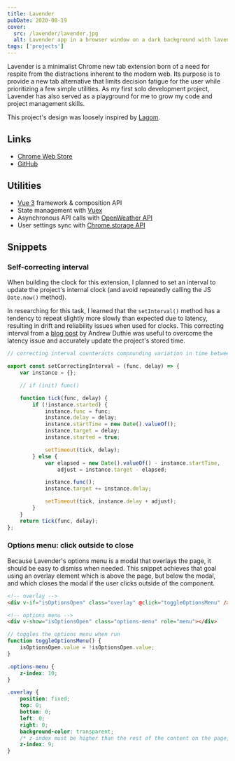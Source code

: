 ```yaml
---
title: Lavender
pubDate: 2020-08-19
cover:
  src: /lavender/lavender.jpg
  alt: Lavender app in a browser window on a dark background with lavender plants, moon and stars
tags: ['projects']
---
```


Lavender is a minimalist Chrome new tab extension born of a need for respite from the distractions inherent to the modern web. Its purpose is to provide a new tab alternative that limits decision fatigue for the user while prioritizing a few simple utilities. As my first solo development project, Lavender has also served as a playground for me to grow my code and project management skills.

This project's design was loosely inspired by [Lagom](http://lagom.io).

## Links

- [Chrome Web Store](https://chrome.google.com/webstore/detail/lavender-new-tab/ffobepdbanoiodmfimpmanafepclokbc)
- [GitHub](https://github.com/fvrests/lavender)

## Utilities

- [Vue 3](https://vuejs.org) framework & composition API
- State management with [Vuex](https://vuex.vuejs.org)
- Asynchronous API calls with [OpenWeather API](https://openweathermap.org/)
- User settings sync with [Chrome.storage API](https://developer.chrome.com/docs/extensions/reference/storage/)

## Snippets

### Self-correcting interval

When building the clock for this extension, I planned to set an interval to update the project's internal clock (and avoid repeatedly calling the JS `Date.now()` method).

In researching for this task, I learned that the `setInterval()` method has a tendency to repeat slightly more slowly than expected due to latency, resulting in drift and reliability issues when used for clocks. This correcting interval from a [blog post](https://andrewduthie.com/2013/12/31/creating-a-self-correcting-alternative-to-javascripts-setinterval/) by Andrew Duthie was useful to overcome the latency issue and accurately update the project's stored time.

```js
// correcting interval counteracts compounding variation in time between ticks that would occur using setInterval

export const setCorrectingInterval = (func, delay) => {
	var instance = {};

	// if (init) func()

	function tick(func, delay) {
		if (!instance.started) {
			instance.func = func;
			instance.delay = delay;
			instance.startTime = new Date().valueOf();
			instance.target = delay;
			instance.started = true;

			setTimeout(tick, delay);
		} else {
			var elapsed = new Date().valueOf() - instance.startTime,
				adjust = instance.target - elapsed;

			instance.func();
			instance.target += instance.delay;

			setTimeout(tick, instance.delay + adjust);
		}
	}
	return tick(func, delay);
};
```

### Options menu: click outside to close

Because Lavender's options menu is a modal that overlays the page, it should be easy to dismiss when needed. This snippet achieves that goal using an overlay element which is above the page, but below the modal, and which closes the modal if the user clicks outside of the component.

```html
<!-- overlay -->
<div v-if="isOptionsOpen" class="overlay" @click="toggleOptionsMenu" />

<!-- options menu -->
<div v-show="isOptionsOpen" class="options-menu" role="menu"></div>
```

```js
// toggles the options menu when run
function toggleOptionsMenu() {
	isOptionsOpen.value = !isOptionsOpen.value;
}
```

```css
.options-menu {
	z-index: 10;
}

.overlay {
	position: fixed;
	top: 0;
	bottom: 0;
	left: 0;
	right: 0;
	background-color: transparent;
	/* z-index must be higher than the rest of the content on the page, so that clicking anywhere outside the modal will activate the function, and lower than the modal to prevent interference. I used 9, since my menu is at z=10 and the rest of my page content is at z=0 */
	z-index: 9;
}
```
